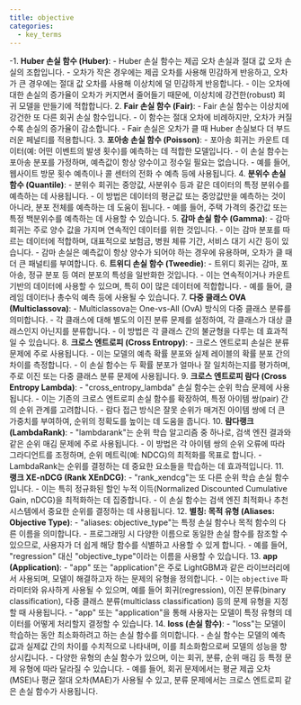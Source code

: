 ```yaml
---
title: objective
categories:
  - key_terms
---
```


 -1. **Huber 손실 함수 (Huber)**:
    - Huber 손실 함수는 제곱 오차 손실과 절대 값 오차 손실의 조합입니다.
    - 오차가 작은 경우에는 제곱 오차를 사용해 민감하게 반응하고, 오차가 큰 경우에는 절대 값 오차를 사용해 이상치에 덜 민감하게 반응합니다.
    - 이는 오차에 대한 손실의 증가율이 오차가 커지면서 줄어들기 때문에, 이상치에 강건한(robust) 회귀 모델을 만들기에 적합합니다.
2. **Fair 손실 함수 (Fair)**:
    - Fair 손실 함수는 이상치에 강건한 또 다른 회귀 손실 함수입니다.
    - 이 함수는 절대 오차에 비례하지만, 오차가 커질수록 손실의 증가율이 감소합니다.
    - Fair 손실은 오차가 클 때 Huber 손실보다 더 부드러운 페널티를 적용합니다.
3. **포아송 손실 함수 (Poisson)**:
    - 포아송 회귀는 카운트 데이터(예: 어떤 이벤트의 발생 횟수)를 예측하는 데 적합한 모델입니다.
    - 이 손실 함수는 포아송 분포를 가정하며, 예측값이 항상 양수이고 정수일 필요는 없습니다.
    - 예를 들어, 웹사이트 방문 횟수 예측이나 콜 센터의 전화 수 예측 등에 사용됩니다.
4. **분위수 손실 함수 (Quantile)**:
    - 분위수 회귀는 중앙값, 사분위수 등과 같은 데이터의 특정 분위수를 예측하는 데 사용됩니다.
    - 이 방법은 데이터의 평균값 또는 중앙값만을 예측하는 것이 아니라, 분포 전체를 예측하는 데 도움이 됩니다.
    - 예를 들어, 주택 가격의 중간값 또는 특정 백분위수를 예측하는 데 사용할 수 있습니다.
5. **감마 손실 함수 (Gamma)**:
    - 감마 회귀는 주로 양수 값을 가지며 연속적인 데이터를 위한 것입니다.
    - 이는 감마 분포를 따르는 데이터에 적합하며, 대표적으로 보험금, 병원 체류 기간, 서비스 대기 시간 등이 있습니다.
    - 감마 손실은 예측값이 항상 양수가 되어야 하는 경우에 유용하며, 오차가 클 때 더 큰 패널티를 부여합니다.
6. **트위디 손실 함수 (Tweedie)**:
    - 트위디 회귀는 감마, 포아송, 정규 분포 등 여러 분포의 특성을 일반화한 것입니다.
    - 이는 연속적이거나 카운트 기반의 데이터에 사용할 수 있으며, 특히 0이 많은 데이터에 적합합니다.
    - 예를 들어, 클레임 데이터나 총수익 예측 등에 사용될 수 있습니다.
7. **다중 클래스 OVA (Multiclassova)**:
    - Multiclassova는 One-vs-All (OvA) 방식의 다중 클래스 분류를 의미합니다.
    - 각 클래스에 대해 별도의 이진 분류 문제를 설정하여, 각 클래스가 대상 클래스인지 아닌지를 분류합니다.
    - 이 방법은 각 클래스 간의 불균형을 다루는 데 효과적일 수 있습니다.
8. **크로스 엔트로피 (Cross Entropy)**:
    - 크로스 엔트로피 손실은 분류 문제에 주로 사용됩니다.
    - 이는 모델의 예측 확률 분포와 실제 레이블의 확률 분포 간의 차이를 측정합니다.
    - 이 손실 함수는 두 확률 분포가 얼마나 잘 일치하는지를 평가하며, 주로 이진 또는 다중 클래스 분류 문제에 사용됩니다.
9. **크로스 엔트로피 람다 (Cross Entropy Lambda)**:
    - "cross_entropy_lambda" 손실 함수는 순위 학습 문제에 사용됩니다.
    - 이는 기존의 크로스 엔트로피 손실 함수를 확장하여, 특정 아이템 쌍(pair) 간의 순위 관계를 고려합니다.
    - 람다 접근 방식은 잘못 순위가 매겨진 아이템 쌍에 더 큰 가중치를 부여하여, 순위의 정확도를 높이는 데 도움을 줍니다.
10. **람다랭크 (LambdaRank)**:
    - "lambdarank"는 순위 학습 알고리즘 중 하나로, 검색 엔진 결과와 같은 순위 매김 문제에 주로 사용됩니다.
    - 이 방법은 각 아이템 쌍의 순위 오류에 따라 그라디언트를 조정하며, 순위 메트릭(예: NDCG)의 최적화를 목표로 합니다.
    - LambdaRank는 순위를 결정하는 데 중요한 요소들을 학습하는 데 효과적입니다.
11. **랭크 XE-nDCG (Rank XEnDCG)**:
    - "rank_xendcg"는 또 다른 순위 학습 손실 함수입니다.
    - 이는 특히 정규화된 할인 누적 이득(Normalized Discounted Cumulative Gain, nDCG)을 최적화하는 데 집중합니다.
    - 이 손실 함수는 검색 엔진 최적화나 추천 시스템에서 중요한 순위를 결정하는 데 사용됩니다.
12. **별칭: 목적 유형 (Aliases: Objective Type)**:
    - "aliases: objective_type"는 특정 손실 함수나 목적 함수의 다른 이름을 의미합니다.
    - 프로그래밍 시 다양한 이름으로 동일한 손실 함수를 참조할 수 있으므로, 사용자가 더 쉽게 해당 함수를 식별하고 사용할 수 있게 합니다.
    - 예를 들어, "regression" 대신 "objective_type"이라는 이름을 사용할 수 있습니다.
13. **app (Application)**:
    - "app" 또는 "application"은 주로 LightGBM과 같은 라이브러리에서 사용되며, 모델이 해결하고자 하는 문제의 유형을 정의합니다.
    - 이는 `objective` 파라미터와 유사하게 사용될 수 있으며, 예를 들어 회귀(regression), 이진 분류(binary classification), 다중 클래스 분류(multiclass classification) 등의 문제 유형을 지정할 때 사용됩니다.
    - "app" 또는 "application"을 통해 사용자는 모델이 특정 유형의 데이터를 어떻게 처리할지 결정할 수 있습니다.
14. **loss (손실 함수)**:
    - "loss"는 모델이 학습하는 동안 최소화하려고 하는 손실 함수를 의미합니다.
    - 손실 함수는 모델의 예측값과 실제값 간의 차이를 수치적으로 나타내며, 이를 최소화함으로써 모델의 성능을 향상시킵니다.
    - 다양한 유형의 손실 함수가 있으며, 이는 회귀, 분류, 순위 매김 등 특정 문제 유형에 따라 달라질 수 있습니다.
    - 예를 들어, 회귀 문제에서는 평균 제곱 오차(MSE)나 평균 절대 오차(MAE)가 사용될 수 있고, 분류 문제에서는 크로스 엔트로피 같은 손실 함수가 사용됩니다.